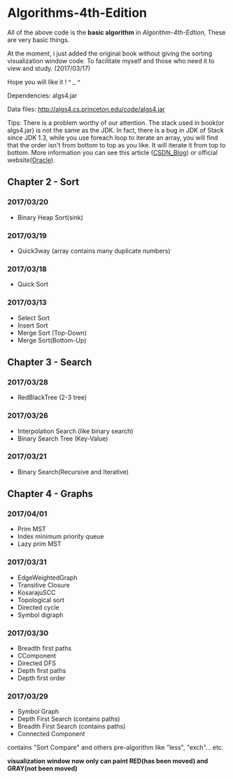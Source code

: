 # Algorithms-4th-Edition

All of the above code is the **basic algorithm** in *Algorithm-4th-Edtion*, These are very basic things. 

At the moment, i just added the original book without giving the sorting visualization window code. To facilitate myself and those who need it to view and study.  (2017/03/17)

Hope you will like it !            ^ _ ^

Dependencies: algs4.jar

Data files: http://algs4.cs.princeton.edu/code/algs4.jar

Tips: There is a problem worthy of our attention. The stack used in book(or algs4.jar) is not the same as the JDK. In 
fact, there is a bug in JDK of Stack since JDK 1.3, while you use foreach loop to iterate an array, you will find that
the order isn't from bottom to top as you like. It will iterate it from top to bottom. More information you can see this
article ([CSDN_Blog](http://blog.csdn.net/lai_li/article/details/68948693)) or official website([Oracle](http://bugs.java.com/bugdatabase/view_bug.do?bug_id=4475301)).




## Chapter 2 - Sort 

### 2017/03/20

- Binary Heap Sort(sink)

### 2017/03/19

- Quick3way (array contains many duplicate numbers)

### 2017/03/18

- Quick Sort

### 2017/03/13

- Select Sort 
- Insert Sort
- Merge Sort (Top-Down)
- Merge Sort(Bottom-Up)


## Chapter 3 - Search

### 2017/03/28
- RedBlackTree (2-3 tree)

### 2017/03/26
- Interpolation Search (like binary search)
- Binary Search Tree (Key-Value)

### 2017/03/21
- Binary Search(Recursive and Iterative)


## Chapter 4 - Graphs

### 2017/04/01
- Prim MST
- Index minimum priority queue
- Lazy prim MST

### 2017/03/31
- EdgeWeightedGraph
- Transitive Closure
- KosarajuSCC
- Topological sort
- Directed cycle
- Symbol digraph

### 2017/03/30
- Breadth first paths
- CComponent
- Directed DFS
- Depth first paths
- Depth first order

### 2017/03/29
- Symbol Graph
- Depth First Search (contains paths)
- Breadth First Search (contains paths)
- Connected Component

contains "Sort Compare" and others pre-algorithm like "less",  "exch"... etc.

**visualization window now only can paint RED(has been moved) and GRAY(not been moved)**